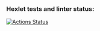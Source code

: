 ### Hexlet tests and linter status:
[![Actions Status](https://github.com/MariGreen/fullstack-javascript-project-46/actions/workflows/hexlet-check.yml/badge.svg)](https://github.com/MariGreen/fullstack-javascript-project-46/actions)